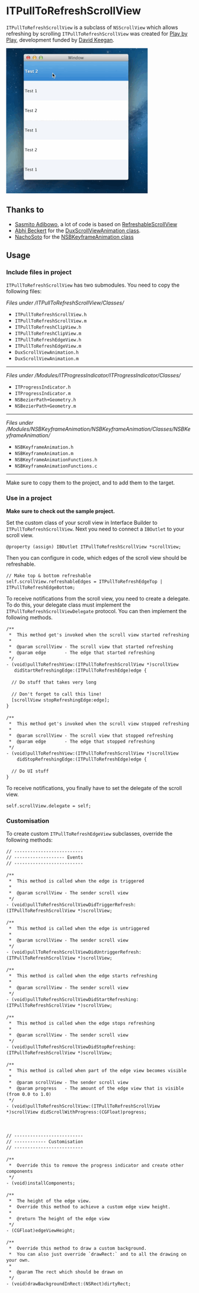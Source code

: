 ITPullToRefreshScrollView
=========================

`ITPullToRefreshScrollView` is a subclass of `NSScrollView` which allows refreshing by scrolling
`ITPullToRefreshScrollView` was created for [Play by Play](http://playbyplayapp.com), development funded by [David Keegan](http://davidkeegan.com).

![](./demo.gif)


Thanks to
---------

- [Sasmito Adibowo](https://github.com/adib), a lot of code is based on [RefreshableScrollView](https://github.com/adib/RefreshableScrollView)
- [Abhi Beckert](https://github.com/abhibeckert) for the [DuxScrollViewAnimation class](https://github.com/abhibeckert/Dux/blob/master/Dux/DuxScrollViewAnimation.m).
- [NachoSoto](https://github.com/NachoSoto) for the [NSBKeyframeAnimation class](https://github.com/NachoSoto/NSBKeyframeAnimation)


Usage
-----

### Include files in project

`ITPullToRefreshScrollView` has two submodules.
You need to copy the following files:

*Files under /ITPullToRefreshScrollView/Classes/*

* `ITPullToRefreshScrollView.h`
* `ITPullToRefreshScrollView.m`
* `ITPullToRefreshClipView.h`
* `ITPullToRefreshClipView.m`
* `ITPullToRefreshEdgeView.h`
* `ITPullToRefreshEdgeView.m`
* `DuxScrollViewAnimation.h`
* `DuxScrollViewAnimation.m`

-----------

*Files under /Modules/ITProgressIndicator/ITProgressIndicator/Classes/*

* `ITProgressIndicator.h`
* `ITProgressIndicator.m`
* `NSBezierPath+Geometry.h`
* `NSBezierPath+Geometry.m`

-----------

*Files under /Modules/NSBKeyframeAnimation/NSBKeyframeAnimation/Classes/NSBKeyframeAnimation/*

* `NSBKeyframeAnimation.h`
* `NSBKeyframeAnimation.m`
* `NSBKeyframeAnimationFunctions.h`
* `NSBKeyframeAnimationFunctions.c`

-----------

Make sure to copy them to the project, and to add them to the target.


### Use in a project

**Make sure to check out the sample project.**

Set the custom class of your scroll view in Interface Builder to `ITPullToRefreshScrollView`.
Next you need to connect a `IBOutlet` to your scroll view.
``` objc
@property (assign) IBOutlet ITPullToRefreshScrollView *scrollView;
```

Then you can configure in code, which edges of the scroll view should be refreshable.
``` objc
// Make top & bottom refreshable
self.scrollView.refreshableEdges = ITPullToRefreshEdgeTop | ITPullToRefreshEdgeBottom;
```

To receive notifications from the scroll view, you need to create a delegate.
To do this, your delegate class must implement the `ITPullToRefreshScrollViewDelegate` protocol.
You can then implement the following methods.
``` objc
/**
 *  This method get's invoked when the scroll view started refreshing
 *
 *  @param scrollView - The scroll view that started refreshing
 *  @param edge       - The edge that started refreshing
 */
- (void)pullToRefreshView:(ITPullToRefreshScrollView *)scrollView
   didStartRefreshingEdge:(ITPullToRefreshEdge)edge {

  // Do stuff that takes very long
  
  // Don't forget to call this line!
  [scrollView stopRefreshingEdge:edge];
}

/**
 *  This method get's invoked when the scroll view stopped refreshing
 *
 *  @param scrollView - The scroll view that stopped refreshing
 *  @param edge       - The edge that stopped refreshing
 */
- (void)pullToRefreshView:(ITPullToRefreshScrollView *)scrollView
    didStopRefreshingEdge:(ITPullToRefreshEdge)edge {

  // Do UI stuff
}
```

To receive notifications, you finally have to set the delegate of the scroll view.
``` objc
self.scrollView.delegate = self;
```

### Customisation

To create custom `ITPullToRefreshEdgeView` subclasses, override the following methods:

``` objc
// --------------------------
// ------------------- Events
// --------------------------

/**
 *  This method is called when the edge is triggered
 *
 *  @param scrollView - The sender scroll view
 */
- (void)pullToRefreshScrollViewDidTriggerRefresh:(ITPullToRefreshScrollView *)scrollView;

/**
 *  This method is called when the edge is untriggered
 *
 *  @param scrollView - The sender scroll view
 */
- (void)pullToRefreshScrollViewDidUntriggerRefresh:(ITPullToRefreshScrollView *)scrollView;

/**
 *  This method is called when the edge starts refreshing
 *
 *  @param scrollView - The sender scroll view
 */
- (void)pullToRefreshScrollViewDidStartRefreshing:(ITPullToRefreshScrollView *)scrollView;

/**
 *  This method is called when the edge stops refreshing
 *
 *  @param scrollView - The sender scroll view
 */
- (void)pullToRefreshScrollViewDidStopRefreshing:(ITPullToRefreshScrollView *)scrollView;

/**
 *  This method is called when part of the edge view becomes visible
 *
 *  @param scrollView - The sender scroll view
 *  @param progress   - The amount of the edge view that is visible (from 0.0 to 1.0)
 */
- (void)pullToRefreshScrollView:(ITPullToRefreshScrollView *)scrollView didScrollWithProgress:(CGFloat)progress;



// --------------------------
// ------------ Customisation
// --------------------------

/**
 *  Override this to remove the progress indicator and create other components
 */
- (void)installComponents;

/**
 *  The height of the edge view.
 *  Override this method to achieve a custom edge view height.
 *
 *  @return The height of the edge view
 */
- (CGFloat)edgeViewHeight;

/**
 *  Override this method to draw a custom background.
 *  You can also just override `drawRect:` and to all the drawing on your own.
 *
 *  @param The rect which should be drawn on
 */
- (void)drawBackgroundInRect:(NSRect)dirtyRect;
```
